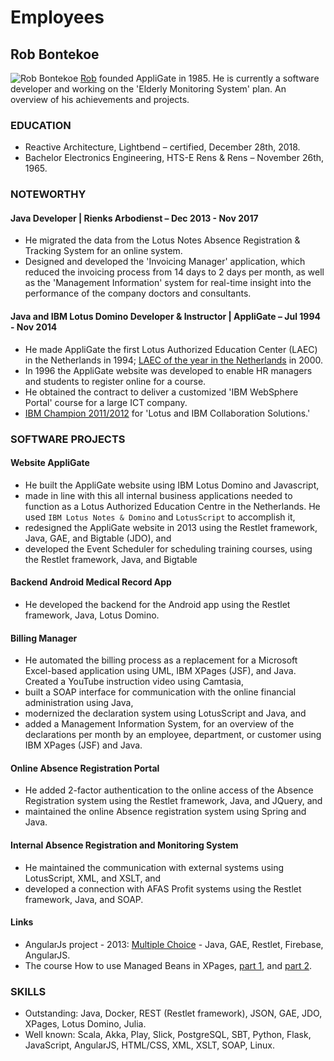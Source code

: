 # Employees

## Rob Bontekoe
![Rob Bontekoe](/rbontekoe.github.io/rob2.png) [Rob](https://www.linkedin.com/in/robbontekoe/?originalSubdomain=nl)
founded AppliGate in 1985. He is currently a software developer and working on the 'Elderly Monitoring System' plan. An overview of his achievements and projects.

### EDUCATION
- Reactive Architecture, Lightbend – certified, December 28th, 2018.
- Bachelor Electronics Engineering, HTS-E Rens & Rens – November 26th, 1965.

### NOTEWORTHY

#### Java Developer | Rienks Arbodienst – Dec 2013 - Nov 2017
- He migrated the data from the Lotus Notes Absence Registration & Tracking System for an online system.
- Designed and developed the 'Invoicing Manager' application, which reduced the invoicing process from 14 days to 2 days per month, as well as the 'Management Information' system for real-time insight into the performance of the company doctors and consultants.

#### Java and IBM Lotus Domino Developer & Instructor | AppliGate – Jul 1994 - Nov 2014
- He made AppliGate the first Lotus Authorized Education Center (LAEC) in the Netherlands in 1994; [LAEC of the year in the Netherlands](http://rbontekoe.github.io/loty.pdf) in 2000.
- In 1996 the AppliGate website was developed to enable HR managers and students to register online for a course.
- He obtained the contract to deliver a customized 'IBM WebSphere Portal' course for a large ICT company.
- [IBM Champion 2011/2012](/rbontekoe.github.io/champ.pdf) for 'Lotus and IBM Collaboration Solutions.'

### SOFTWARE PROJECTS

#### Website AppliGate
- He built the AppliGate website using IBM Lotus Domino and Javascript,
- made in line with this all internal business applications needed to function as a Lotus Authorized Education Centre in the Netherlands. He used `IBM Lotus Notes & Domino` and `LotusScript` to accomplish it,
- redesigned the AppliGate website in 2013 using the Restlet framework, Java, GAE, and Bigtable (JDO), and
- developed the Event Scheduler for scheduling training courses, using the Restlet framework, Java, and Bigtable

#### Backend Android Medical Record App
- He developed the backend for the Android app using the Restlet framework, Java, Lotus Domino.

#### Billing Manager
- He automated the billing process as a replacement for a Microsoft Excel-based application using UML, IBM XPages (JSF), and Java. Created a YouTube instruction video using Camtasia,
- built a SOAP interface for communication with the online financial administration using Java,
- modernized the declaration system using LotusScript and Java, and
- added a Management Information System, for an overview of the declarations per month by an employee, department, or customer using IBM XPages (JSF) and Java.

#### Online Absence Registration Portal
- He added 2-factor authentication to the online access of the Absence Registration system using the Restlet framework, Java, and JQuery, and
- maintained the online Absence registration system using Spring and Java.

#### Internal Absence Registration and Monitoring System
- He maintained the communication with external systems using LotusScript, XML, and XSLT, and
- developed a connection with AFAS Profit systems using the Restlet framework, Java, and SOAP.

#### Links
- AngularJs project - 2013: [Multiple Choice](http://appli-mc.appspot.com/#/home) - Java, GAE, Restlet, Firebase, AngularJS.
- The course How to use Managed Beans in XPages, [part 1](https://docs.google.com/document/d/1XFXEmXH8KFcXEHcs2qvbWqOs_TqJWJ8Dbs9CMMKLszI/edit#heading=h.fhem26gny7bn), and [part 2](https://docs.google.com/document/d/1PHSvS9inu579YnuCJXbpsG8tday_yn64lTcIaUd0W9s/edit#heading=h.ftadc2vs6of5).

### SKILLS
- Outstanding: Java, Docker, REST (Restlet framework), JSON, GAE, JDO, XPages, Lotus Domino, Julia.
- Well known: Scala, Akka, Play, Slick, PostgreSQL, SBT, Python, Flask, JavaScript, AngularJS, HTML/CSS, XML, XSLT, SOAP, Linux.
